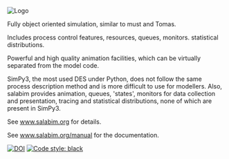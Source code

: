 ![Logo](http://www.salabim.org/salabim_logo_red_black_with_payoff_300px_wide.png)

Fully object oriented simulation, similar to must and Tomas.

Includes process control features, resources, queues, monitors. statistical distributions.

Powerful and high quality animation facilities, which can be virtually separated from the model code.

SimPy3, the most used DES under Python, does not follow the same process description method and is more difficult
to use for modellers. Also, salabim provides animation, queues, 'states', monitors for data
collection and presentation, tracing and statistical distributions, none of which are present in SimPy3.

See www.salabim.org for details. 

See www.salabim.org/manual for the documentation.

[![DOI](http://joss.theoj.org/papers/10.21105/joss.00767/status.svg)](https://doi.org/10.21105/joss.00767)
[![Code style: black](https://img.shields.io/badge/code%20style-black-000000.svg)](https://github.com/ambv/black)
